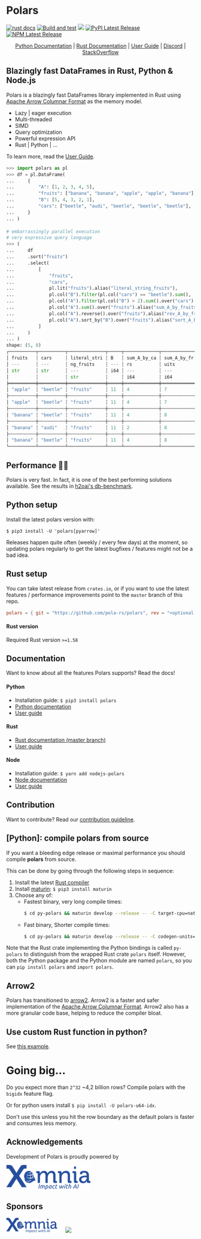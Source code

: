 # Polars

[![rust docs](https://docs.rs/polars/badge.svg)](https://docs.rs/polars/latest/polars/)
[![Build and test](https://github.com/pola-rs/polars/workflows/Build%20and%20test/badge.svg)](https://github.com/pola-rs/polars/actions)
[![](https://img.shields.io/crates/v/polars.svg)](https://crates.io/crates/polars)
[![PyPI Latest Release](https://img.shields.io/pypi/v/polars.svg)](https://pypi.org/project/polars/)
[![NPM Latest Release](https://img.shields.io/npm/v/nodejs-polars.svg)](https://www.npmjs.com/package/nodejs-polars)

<p align="center">
  <a href="https://pola-rs.github.io/polars/py-polars/html/reference/index.html">Python Documentation</a>
  |
  <a href="https://pola-rs.github.io/polars/polars/index.html">Rust Documentation</a>
  |
  <a href="https://pola-rs.github.io/polars-book/">User Guide</a>
  |
  <a href="https://discord.gg/4UfP5cfBE7">Discord</a>
  |
  <a href="https://stackoverflow.com/questions/tagged/python-polars">StackOverflow</a>
</p>


## Blazingly fast DataFrames in Rust, Python & Node.js

Polars is a blazingly fast DataFrames library implemented in Rust using
[Apache Arrow Columnar Format](https://arrow.apache.org/docs/format/Columnar.html) as the memory model.

  * Lazy | eager execution
  * Multi-threaded
  * SIMD
  * Query optimization
  * Powerful expression API
  * Rust | Python | ...

To learn more, read the [User Guide](https://pola-rs.github.io/polars-book/).

```python
>>> import polars as pl
>>> df = pl.DataFrame(
...     {
...         "A": [1, 2, 3, 4, 5],
...         "fruits": ["banana", "banana", "apple", "apple", "banana"],
...         "B": [5, 4, 3, 2, 1],
...         "cars": ["beetle", "audi", "beetle", "beetle", "beetle"],
...     }
... )

# embarrassingly parallel execution
# very expressive query language
>>> (
...     df
...     .sort("fruits")
...     .select(
...         [
...             "fruits",
...             "cars",
...             pl.lit("fruits").alias("literal_string_fruits"),
...             pl.col("B").filter(pl.col("cars") == "beetle").sum(),
...             pl.col("A").filter(pl.col("B") > 2).sum().over("cars").alias("sum_A_by_cars"),     # groups by "cars"
...             pl.col("A").sum().over("fruits").alias("sum_A_by_fruits"),                         # groups by "fruits"
...             pl.col("A").reverse().over("fruits").alias("rev_A_by_fruits"),                     # groups by "fruits
...             pl.col("A").sort_by("B").over("fruits").alias("sort_A_by_B_by_fruits"),            # groups by "fruits"
...         ]
...     )
... )
shape: (5, 8)
┌──────────┬──────────┬──────────────┬─────┬─────────────┬─────────────┬─────────────┬─────────────┐
│ fruits   ┆ cars     ┆ literal_stri ┆ B   ┆ sum_A_by_ca ┆ sum_A_by_fr ┆ rev_A_by_fr ┆ sort_A_by_B │
│ ---      ┆ ---      ┆ ng_fruits    ┆ --- ┆ rs          ┆ uits        ┆ uits        ┆ _by_fruits  │
│ str      ┆ str      ┆ ---          ┆ i64 ┆ ---         ┆ ---         ┆ ---         ┆ ---         │
│          ┆          ┆ str          ┆     ┆ i64         ┆ i64         ┆ i64         ┆ i64         │
╞══════════╪══════════╪══════════════╪═════╪═════════════╪═════════════╪═════════════╪═════════════╡
│ "apple"  ┆ "beetle" ┆ "fruits"     ┆ 11  ┆ 4           ┆ 7           ┆ 4           ┆ 4           │
├╌╌╌╌╌╌╌╌╌╌┼╌╌╌╌╌╌╌╌╌╌┼╌╌╌╌╌╌╌╌╌╌╌╌╌╌┼╌╌╌╌╌┼╌╌╌╌╌╌╌╌╌╌╌╌╌┼╌╌╌╌╌╌╌╌╌╌╌╌╌┼╌╌╌╌╌╌╌╌╌╌╌╌╌┼╌╌╌╌╌╌╌╌╌╌╌╌╌┤
│ "apple"  ┆ "beetle" ┆ "fruits"     ┆ 11  ┆ 4           ┆ 7           ┆ 3           ┆ 3           │
├╌╌╌╌╌╌╌╌╌╌┼╌╌╌╌╌╌╌╌╌╌┼╌╌╌╌╌╌╌╌╌╌╌╌╌╌┼╌╌╌╌╌┼╌╌╌╌╌╌╌╌╌╌╌╌╌┼╌╌╌╌╌╌╌╌╌╌╌╌╌┼╌╌╌╌╌╌╌╌╌╌╌╌╌┼╌╌╌╌╌╌╌╌╌╌╌╌╌┤
│ "banana" ┆ "beetle" ┆ "fruits"     ┆ 11  ┆ 4           ┆ 8           ┆ 5           ┆ 5           │
├╌╌╌╌╌╌╌╌╌╌┼╌╌╌╌╌╌╌╌╌╌┼╌╌╌╌╌╌╌╌╌╌╌╌╌╌┼╌╌╌╌╌┼╌╌╌╌╌╌╌╌╌╌╌╌╌┼╌╌╌╌╌╌╌╌╌╌╌╌╌┼╌╌╌╌╌╌╌╌╌╌╌╌╌┼╌╌╌╌╌╌╌╌╌╌╌╌╌┤
│ "banana" ┆ "audi"   ┆ "fruits"     ┆ 11  ┆ 2           ┆ 8           ┆ 2           ┆ 2           │
├╌╌╌╌╌╌╌╌╌╌┼╌╌╌╌╌╌╌╌╌╌┼╌╌╌╌╌╌╌╌╌╌╌╌╌╌┼╌╌╌╌╌┼╌╌╌╌╌╌╌╌╌╌╌╌╌┼╌╌╌╌╌╌╌╌╌╌╌╌╌┼╌╌╌╌╌╌╌╌╌╌╌╌╌┼╌╌╌╌╌╌╌╌╌╌╌╌╌┤
│ "banana" ┆ "beetle" ┆ "fruits"     ┆ 11  ┆ 4           ┆ 8           ┆ 1           ┆ 1           │
└──────────┴──────────┴──────────────┴─────┴─────────────┴─────────────┴─────────────┴─────────────┘

```


## Performance 🚀🚀

Polars is very fast. In fact, it is one of the best performing solutions available.
See the results in [h2oai's db-benchmark](https://h2oai.github.io/db-benchmark/).


## Python setup

Install the latest polars version with:

```
$ pip3 install -U 'polars[pyarrow]'
```

Releases happen quite often (weekly / every few days) at the moment, so updating polars regularly to get the latest bugfixes / features might not be a bad idea.


## Rust setup

You can take latest release from `crates.io`, or if you want to use the latest features / performance improvements
point to the `master` branch of this repo.

```toml
polars = { git = "https://github.com/pola-rs/polars", rev = "<optional git tag>" }
```


#### Rust version

Required Rust version `>=1.58`


## Documentation

Want to know about all the features Polars supports? Read the docs!

#### Python

  * Installation guide: `$ pip3 install polars`
  * [Python documentation](https://pola-rs.github.io/polars/py-polars/html/reference/index.html)
  * [User guide](https://pola-rs.github.io/polars-book/)

#### Rust

  * [Rust documentation (master branch)](https://pola-rs.github.io/polars/polars/index.html)
  * [User guide](https://pola-rs.github.io/polars-book/)

#### Node

  * Installation guide: `$ yarn add nodejs-polars`
  * [Node documentation](https://pola-rs.github.io/polars/nodejs-polars/html/index.html)
  * [User guide](https://pola-rs.github.io/polars-book/)


## Contribution

Want to contribute? Read our [contribution guideline](https://github.com/pola-rs/polars/blob/master/CONTRIBUTING.md).


## \[Python\]: compile polars from source

If you want a bleeding edge release or maximal performance you should compile **polars** from source.

This can be done by going through the following steps in sequence:

  1. Install the latest [Rust compiler](https://www.rust-lang.org/tools/install)
  2. Install [maturin](https://maturin.rs/): `$ pip3 install maturin`
  3. Choose any of:
      * Fastest binary, very long compile times:
        ```bash
        $ cd py-polars && maturin develop --release -- -C target-cpu=native
        ```
      * Fast binary, Shorter compile times:
        ```bash
        $ cd py-polars && maturin develop --release -- -C codegen-units=16 -C lto=thin -C target-cpu=native
        ```

Note that the Rust crate implementing the Python bindings is called `py-polars` to distinguish from the wrapped
Rust crate `polars` itself. However, both the Python package and the Python module are named `polars`, so you
can `pip install polars` and `import polars`.


## Arrow2

Polars has transitioned to [arrow2](https://crates.io/crates/arrow2).
Arrow2 is a faster and safer implementation of the [Apache Arrow Columnar Format](https://arrow.apache.org/docs/format/Columnar.html).
Arrow2 also has a more granular code base, helping to reduce the compiler bloat.

## Use custom Rust function in python?
See [this example](./examples/python_rust_compiled_function).

# Going big...
Do you expect more than `2^32` ~4,2 billion rows? Compile polars with the `bigidx` feature flag.

Or for python users install `$ pip install -U polars-u64-idx`.

Don't use this unless you hit the row boundary as the default polars is faster and consumes less memory.

## Acknowledgements

Development of Polars is proudly powered by


[![Xomnia](https://raw.githubusercontent.com/pola-rs/polars-static/master/sponsors/xomnia.png)](https://www.xomnia.com/)


## Sponsors

[<img src="https://raw.githubusercontent.com/pola-rs/polars-static/master/sponsors/xomnia.png" height="40" />](https://www.xomnia.com/) &emsp; [<img src="https://www.jetbrains.com/company/brand/img/jetbrains_logo.png" height="50" />](https://www.jetbrains.com)
